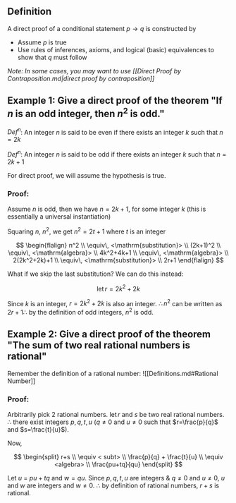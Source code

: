 ## Definition

A direct proof of a conditional statement $p\to q$ is constructed by

- Assume $p$ is true
- Use rules of inferences, axioms, and logical (basic) equivalences to show that $q$ must follow

_Note: In some cases, you may want to use [[Direct Proof by Contraposition.md|direct proof by contraposition]]_

## Example 1: Give a direct proof of the theorem "If $n$ is an odd integer, then $n^2$ is odd."

$Def^n$: An integer $n$ is said to be even if there exists an integer $k$ such that $n=2k$

$Def^n$: An integer $n$ is said to be odd if there exists an integer $k$ such that $n=2k+1$

For direct proof, we will assume the hypothesis is true.

### Proof:

Assume $n$ is odd, then we have $n=2k+1$, for some integer $k$ (this is essentially a universal instantiation)

Squaring $n$, $n^2$, we get $n^2=2t+1$ where $t$ is an integer

$$
\begin{flalign}
n^2 \\
\equiv\, <\mathrm{substitution}> \\
(2k+1)^2 \\
\equiv\, <\mathrm{algebra}> \\
4k^2+4k+1 \\
\equiv\, <\mathrm{algebra}> \\
2(2k^2+2k)+1 \\
\equiv\, <\mathrm{substitution}> \\
2r+1
\end{flalign}
$$

What if we skip the last substitution? We can do this instead:

$$
\mathrm{let}\,r=2k^2+2k
$$

Since $k$ is an integer, $r=2k^2+2k$ is also an integer. $\therefore n^2$ can be written as $2r+1 \therefore$ by the definition of odd integers, $n^2$ is odd.

## Example 2: Give a direct proof of the theorem "The sum of two real rational numbers is rational"

Remember the definition of a rational number:
![[Definitions.md#Rational Number]]

### Proof:

Arbitrarily pick 2 rational numbers.
$\mathrm{let}\, r$ and $s$ be two real rational numbers.
$\therefore$ there exist integers $p,q,t,u$ ($q\neq0$ and $u\neq0$ such that $r=\frac{p}{q}$ and $s=\frac{t}{u}$).

Now,

$$
\begin{split}
r+s \\
\equiv < subt> \\
\frac{p}{q} + \frac{t}{u} \\
\equiv <algebra> \\
\frac{pu+tq}{qu}
\end{split}
$$

Let $u$ = $pu+tq$ and $w=qu$.
Since $p,q,t,u$ are integers & $q\neq 0$ and $u\neq 0$, $u$ and $w$ are integers and $w\neq0$.
$\therefore$ by definition of rational numbers, $r+s$ is rational.
